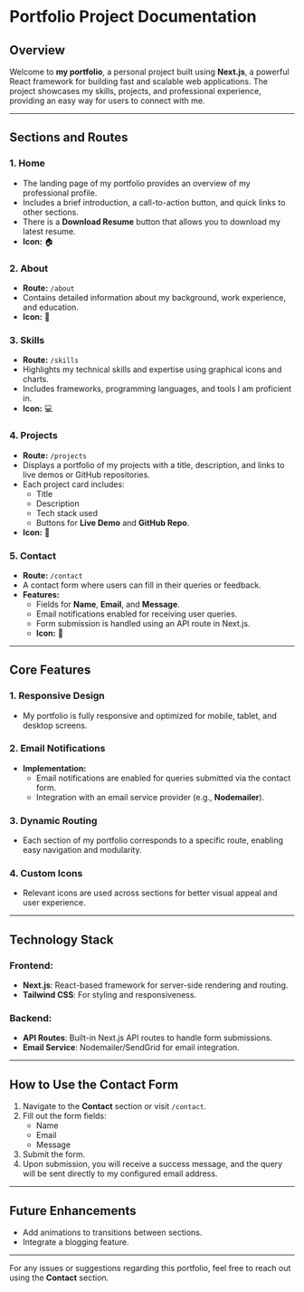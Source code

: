 # Portfolio Project Documentation

## Overview
Welcome to **my portfolio**, a personal project built using **Next.js**, a powerful React framework for building fast and scalable web applications. The project showcases my skills, projects, and professional experience, providing an easy way for users to connect with me.

---

## **Sections and Routes**

### 1. **Home**
- The landing page of my portfolio provides an overview of my professional profile.
- Includes a brief introduction, a call-to-action button, and quick links to other sections.
- There is a **Download Resume** button that allows you to download my latest resume.
- **Icon:** 🏠

### 2. **About**
- **Route:** `/about`
- Contains detailed information about my background, work experience, and education.
- **Icon:** 📖

### 3. **Skills**
- **Route:** `/skills`
- Highlights my technical skills and expertise using graphical icons and charts.
- Includes frameworks, programming languages, and tools I am proficient in.
- **Icon:** 💻

### 4. **Projects**
- **Route:** `/projects`
- Displays a portfolio of my projects with a title, description, and links to live demos or GitHub repositories.
- Each project card includes:
  - Title
  - Description
  - Tech stack used
  - Buttons for **Live Demo** and **GitHub Repo**.
- **Icon:** 📂

### 5. **Contact**
- **Route:** `/contact`
- A contact form where users can fill in their queries or feedback.
- **Features:**
  - Fields for **Name**, **Email**, and **Message**.
  - Email notifications enabled for receiving user queries.
  - Form submission is handled using an API route in Next.js.
  - **Icon:** 📧

---

## **Core Features**

### 1. **Responsive Design**
- My portfolio is fully responsive and optimized for mobile, tablet, and desktop screens.

### 2. **Email Notifications**
- **Implementation:**
  - Email notifications are enabled for queries submitted via the contact form.
  - Integration with an email service provider (e.g., **Nodemailer**).

### 3. **Dynamic Routing**
- Each section of my portfolio corresponds to a specific route, enabling easy navigation and modularity.

### 4. **Custom Icons**
- Relevant icons are used across sections for better visual appeal and user experience.

---

## **Technology Stack**

### Frontend:
- **Next.js**: React-based framework for server-side rendering and routing.
- **Tailwind CSS**: For styling and responsiveness.

### Backend:
- **API Routes**: Built-in Next.js API routes to handle form submissions.
- **Email Service**: Nodemailer/SendGrid for email integration.

---

## **How to Use the Contact Form**
1. Navigate to the **Contact** section or visit `/contact`.
2. Fill out the form fields:
   - Name
   - Email
   - Message
3. Submit the form.
4. Upon submission, you will receive a success message, and the query will be sent directly to my configured email address.

---

## **Future Enhancements**
- Add animations to transitions between sections.
- Integrate a blogging feature.

---

For any issues or suggestions regarding this portfolio, feel free to reach out using the **Contact** section.
